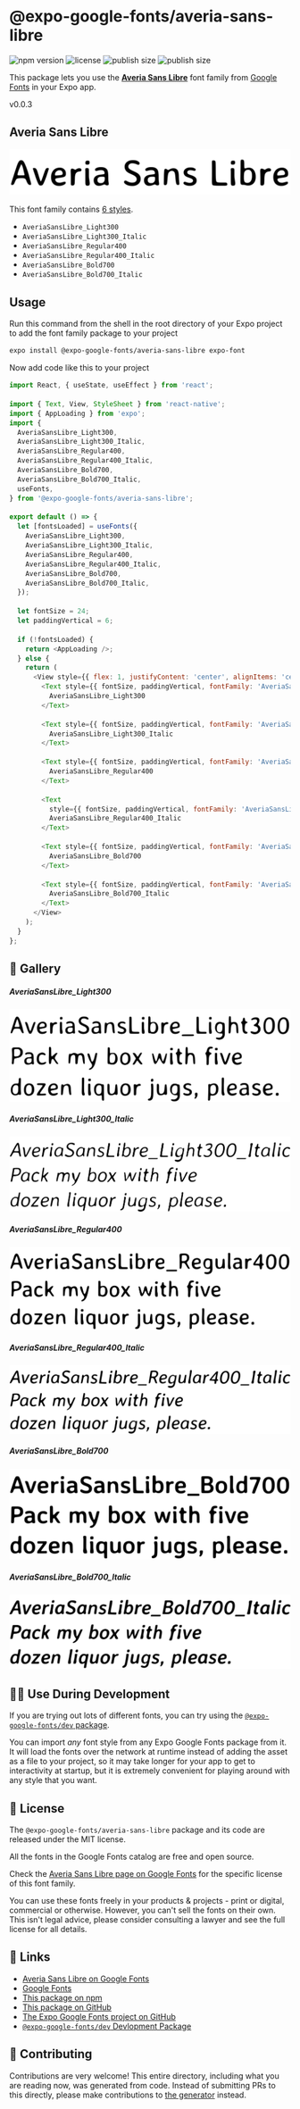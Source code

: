 # @expo-google-fonts/averia-sans-libre

![npm version](https://flat.badgen.net/npm/v/@expo-google-fonts/averia-sans-libre)
![license](https://flat.badgen.net/github/license/expo/google-fonts)
![publish size](https://flat.badgen.net/packagephobia/install/@expo-google-fonts/averia-sans-libre)
![publish size](https://flat.badgen.net/packagephobia/publish/@expo-google-fonts/averia-sans-libre)

This package lets you use the [**Averia Sans Libre**](https://fonts.google.com/specimen/Averia+Sans+Libre) font family from [Google Fonts](https://fonts.google.com/) in your Expo app.

v0.0.3

## Averia Sans Libre

![Averia Sans Libre](./font-family.png)

This font family contains [6 styles](#-gallery).

- `AveriaSansLibre_Light300`
- `AveriaSansLibre_Light300_Italic`
- `AveriaSansLibre_Regular400`
- `AveriaSansLibre_Regular400_Italic`
- `AveriaSansLibre_Bold700`
- `AveriaSansLibre_Bold700_Italic`

## Usage

Run this command from the shell in the root directory of your Expo project to add the font family package to your project
```sh
expo install @expo-google-fonts/averia-sans-libre expo-font
```

Now add code like this to your project
```js
import React, { useState, useEffect } from 'react';

import { Text, View, StyleSheet } from 'react-native';
import { AppLoading } from 'expo';
import {
  AveriaSansLibre_Light300,
  AveriaSansLibre_Light300_Italic,
  AveriaSansLibre_Regular400,
  AveriaSansLibre_Regular400_Italic,
  AveriaSansLibre_Bold700,
  AveriaSansLibre_Bold700_Italic,
  useFonts,
} from '@expo-google-fonts/averia-sans-libre';

export default () => {
  let [fontsLoaded] = useFonts({
    AveriaSansLibre_Light300,
    AveriaSansLibre_Light300_Italic,
    AveriaSansLibre_Regular400,
    AveriaSansLibre_Regular400_Italic,
    AveriaSansLibre_Bold700,
    AveriaSansLibre_Bold700_Italic,
  });

  let fontSize = 24;
  let paddingVertical = 6;

  if (!fontsLoaded) {
    return <AppLoading />;
  } else {
    return (
      <View style={{ flex: 1, justifyContent: 'center', alignItems: 'center' }}>
        <Text style={{ fontSize, paddingVertical, fontFamily: 'AveriaSansLibre_Light300' }}>
          AveriaSansLibre_Light300
        </Text>

        <Text style={{ fontSize, paddingVertical, fontFamily: 'AveriaSansLibre_Light300_Italic' }}>
          AveriaSansLibre_Light300_Italic
        </Text>

        <Text style={{ fontSize, paddingVertical, fontFamily: 'AveriaSansLibre_Regular400' }}>
          AveriaSansLibre_Regular400
        </Text>

        <Text
          style={{ fontSize, paddingVertical, fontFamily: 'AveriaSansLibre_Regular400_Italic' }}>
          AveriaSansLibre_Regular400_Italic
        </Text>

        <Text style={{ fontSize, paddingVertical, fontFamily: 'AveriaSansLibre_Bold700' }}>
          AveriaSansLibre_Bold700
        </Text>

        <Text style={{ fontSize, paddingVertical, fontFamily: 'AveriaSansLibre_Bold700_Italic' }}>
          AveriaSansLibre_Bold700_Italic
        </Text>
      </View>
    );
  }
};

```

## 🔡 Gallery

##### AveriaSansLibre_Light300
![AveriaSansLibre_Light300](./452436a08a43ba5da912a2ed71aa4e0c67ae680532317c5affb99278cedc4eb8.ttf.png)

##### AveriaSansLibre_Light300_Italic
![AveriaSansLibre_Light300_Italic](./056589edb0d0f068b768b9b9f6361bb5c4a2d53a33006288c9d089b1e6421f66.ttf.png)

##### AveriaSansLibre_Regular400
![AveriaSansLibre_Regular400](./c5f843350837023c845544f24fa59e8c71cbe7bc284c0ea4127aa872c4fcac41.ttf.png)

##### AveriaSansLibre_Regular400_Italic
![AveriaSansLibre_Regular400_Italic](./a79e7e7aecba032e6272d99a93c69868328db8d34091d1c70ccfd4a839f70489.ttf.png)

##### AveriaSansLibre_Bold700
![AveriaSansLibre_Bold700](./e8af8ea3669721038ea729e975cadce19a0032e981378e23c8377e2faf979aca.ttf.png)

##### AveriaSansLibre_Bold700_Italic
![AveriaSansLibre_Bold700_Italic](./0509fc7d0b873424deb4340ab1bafca704241ecfda08cdafeab623999d12bdfd.ttf.png)


## 👩‍💻 Use During Development

If you are trying out lots of different fonts, you can try using the [`@expo-google-fonts/dev` package](https://github.com/expo/google-fonts/tree/master/font-packages/dev#readme).

You can import *any* font style from any Expo Google Fonts package from it. It will load the fonts
over the network at runtime instead of adding the asset as a file to your project, so it may take longer
for your app to get to interactivity at startup, but it is extremely convenient
for playing around with any style that you want.

## 📖 License

The `@expo-google-fonts/averia-sans-libre` package and its code are released under the MIT license.

All the fonts in the Google Fonts catalog are free and open source.

Check the [Averia Sans Libre page on Google Fonts](https://fonts.google.com/specimen/Averia+Sans+Libre) for the specific license of this font family.

You can use these fonts freely in your products & projects - print or digital, commercial or otherwise. However, you can't sell the fonts on their own. This isn't legal advice, please consider consulting a lawyer and see the full license for all details.

## 🔗 Links

- [Averia Sans Libre on Google Fonts](https://fonts.google.com/specimen/Averia+Sans+Libre)
- [Google Fonts](https://fonts.google.com/)
- [This package on npm](https://www.npmjs.com/package/@expo-google-fonts/averia-sans-libre)
- [This package on GitHub](https://github.com/expo/google-fonts/tree/master/font-packages/averia-sans-libre)
- [The Expo Google Fonts project on GitHub](https://github.com/expo/google-fonts)
- [`@expo-google-fonts/dev` Devlopment Package](https://github.com/expo/google-fonts/tree/master/font-packages/dev)


## 🤝 Contributing

Contributions are very welcome! This entire directory, including what you are reading now, was generated from code. Instead of submitting PRs to this directly, please make contributions to [the generator](https://github.com/expo/google-fonts/tree/master/packages/generator) instead.
